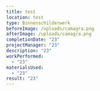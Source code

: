 ```yaml
---
title: test
location: test
type: Binnenschilderwerk
beforeImage: /uploads/camagra.png
afterImage: /uploads/camagra.png
completionDate: "23"
projectManager: "23"
description: "23"
workPerformed:
  - "23"
materialsUsed:
  - "23"
result: "23"
---
```

